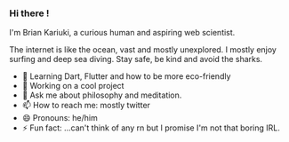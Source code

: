 ### Hi there !

I'm Brian Kariuki, a curious human and aspiring web scientist.

The internet is like the ocean, vast and mostly unexplored. I mostly enjoy surfing and deep sea diving. Stay safe, be kind and avoid the sharks.


- 🔭 Learning Dart, Flutter and how to be more eco-friendly
- 🌱 Working on a cool project
- 💬 Ask me about philosophy and meditation.
- 📫 How to reach me: mostly twitter
- 😄 Pronouns: he/him
- ⚡ Fun fact: ...can't think of any rn but I promise I'm not that boring IRL.

